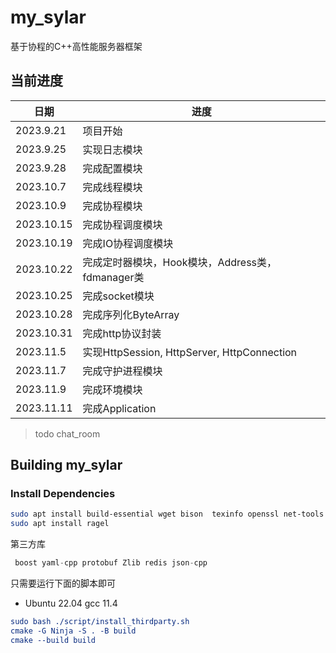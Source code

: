 # my_sylar

基于协程的C++高性能服务器框架

## 当前进度

| 日期       | 进度       |
| ---------- | ---------- |
| 2023.9.21  | 项目开始 |
| 2023.9.25  | 实现日志模块 |
| 2023.9.28  | 完成配置模块
| 2023.10.7  | 完成线程模块 |
| 2023.10.9  | 完成协程模块 |
| 2023.10.15 | 完成协程调度模块 |
| 2023.10.19 | 完成IO协程调度模块 |
| 2023.10.22 | 完成定时器模块，Hook模块，Address类，fdmanager类|
| 2023.10.25 | 完成socket模块 |
| 2023.10.28 | 完成序列化ByteArray|
| 2023.10.31 | 完成http协议封装 |
| 2023.11.5 | 实现HttpSession, HttpServer, HttpConnection |
| 2023.11.7| 完成守护进程模块|
| 2023.11.9| 完成环境模块|
| 2023.11.11| 完成Application|

> todo  chat_room

## Building my_sylar

### Install Dependencies

``` bash
sudo apt install build-essential wget bison  texinfo openssl net-tools doxygen 
sudo apt install ragel
```

第三方库

``` cpp
 boost yaml-cpp protobuf Zlib redis json-cpp 
```

只需要运行下面的脚本即可

* Ubuntu 22.04  gcc 11.4

```cmake
sudo bash ./script/install_thirdparty.sh
cmake -G Ninja -S . -B build 
cmake --build build
```
